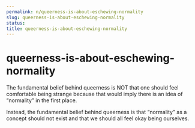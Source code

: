 ```yaml
---
permalink: n/queerness-is-about-eschewing-normality
slug: queerness-is-about-eschewing-normality
status: 
title: queerness-is-about-eschewing-normality
---
```

# queerness-is-about-eschewing-normality

The fundamental belief behind queerness is NOT that one should feel comfortable being strange because that would imply there is an idea of “normality” in the first place.

Instead, the fundamental belief behind queerness is that “normality” as a concept should not exist and that we should all feel okay being ourselves.
